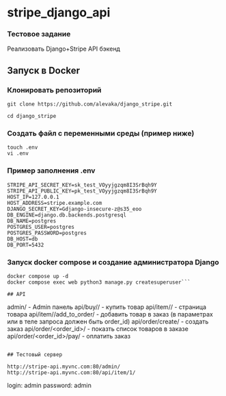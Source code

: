 # stripe_django_api

### Тестовое задание

Реализовать Django+Stripe API бэкенд

## Запуск в Docker

### Клонировать репозиторий

```console
git clone https://github.com/alevaka/django_stripe.git

cd django_stripe
```

### Создать файл с переменными среды (пример ниже)
```console
touch .env
vi .env
```
### Пример заполнения .env
```
STRIPE_API_SECRET_KEY=sk_test_VOyyjgzqm8I3SrBqh9Y
STRIPE_API_PUBLIC_KEY=pk_test_VOyyjgzqm8I3SrBqh9Y
HOST_IP=127.0.0.1
HOST_ADDRESS=stripe.example.com
DJANGO_SECRET_KEY=Gdjango-insecure-z@s35_eoo
DB_ENGINE=django.db.backends.postgresql
DB_NAME=postgres
POSTGRES_USER=postgres
POSTGRES_PASSWORD=postgres
DB_HOST=db
DB_PORT=5432
```
### Запуск docker compose и создание администратора Django
```console
docker compose up -d
docker compose exec web python3 manage.py createsuperuser```

## API
```
admin/ - Admin панель
api/buy/<id>/ - купить товар
api/item/<id>/ - страница товара
api/item/<id>/add_to_order/ - добавить товар в заказ (в параметрах или в теле запроса должен быть order_id)
api/order/create/ - создать заказ
api/order/<order_id>/ - показть список товаров в заказе
api/order/<order_id>/pay/ - оплатить заказ
```

## Тестовый сервер

http://stripe-api.myvnc.com:80/admin/
http://stripe-api.myvnc.com:80/api/item/1/
```
login: admin
password: admin
```

